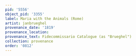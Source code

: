 ```yaml
---
pid: '5556'
object_pid: '3355'
label: Maria with the Animals (Rome)
artist: janbrueghel
provenance_date: '1819'
provenance_location:
provenance_text: Fidecommissario Catalogue (as "Brueghel")
collection: provenance
order: '0812'
---
```

